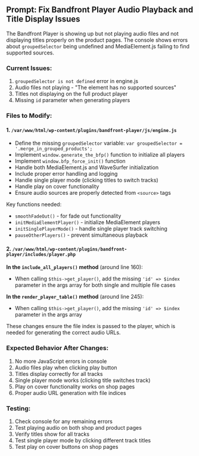 
## Prompt: Fix Bandfront Player Audio Playback and Title Display Issues

The Bandfront Player is showing up but not playing audio files and not displaying titles properly on the product pages. The console shows errors about `groupedSelector` being undefined and MediaElement.js failing to find supported sources.

### Current Issues:
1. `groupedSelector is not defined` error in engine.js
2. Audio files not playing - "The element has no supported sources"
3. Titles not displaying on the full product player
4. Missing `id` parameter when generating players

### Files to Modify:

#### 1. `/var/www/html/wp-content/plugins/bandfront-player/js/engine.js`

- Define the missing `groupedSelector` variable: `var groupedSelector = '.merge_in_grouped_products';`
- Implement `window.generate_the_bfp()` function to initialize all players
- Implement `window.bfp_force_init()` function
- Handle both MediaElement.js and WaveSurfer initialization
- Include proper error handling and logging
- Handle single player mode (clicking titles to switch tracks)
- Handle play on cover functionality
- Ensure audio sources are properly detected from `<source>` tags

Key functions needed:
- `smoothFadeOut()` - for fade out functionality
- `initMediaElementPlayer()` - initialize MediaElement players
- `initSinglePlayerMode()` - handle single player track switching
- `pauseOtherPlayers()` - prevent simultaneous playback

#### 2. `/var/www/html/wp-content/plugins/bandfront-player/includes/player.php`

**In the `include_all_players()` method** (around line 160):
- When calling `$this->get_player()`, add the missing `'id' => $index` parameter in the args array for both single and multiple file cases

**In the `render_player_table()` method** (around line 245):
- When calling `$this->get_player()`, add the missing `'id' => $index` parameter in the args array

These changes ensure the file index is passed to the player, which is needed for generating the correct audio URLs.

### Expected Behavior After Changes:
1. No more JavaScript errors in console
2. Audio files play when clicking play button
3. Titles display correctly for all tracks
4. Single player mode works (clicking title switches track)
5. Play on cover functionality works on shop pages
6. Proper audio URL generation with file indices

### Testing:
1. Check console for any remaining errors
2. Test playing audio on both shop and product pages
3. Verify titles show for all tracks
4. Test single player mode by clicking different track titles
5. Test play on cover buttons on shop pages
